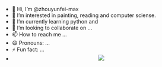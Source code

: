- 👋 Hi, I’m @zhouyunfei-max
- 👀 I’m interested in painting, reading and computer sciense.
- 🌱 I’m currently learning python and 
- 💞️ I’m looking to collaborate on ...
- 📫 How to reach me ...
- 😄 Pronouns: ...
- ⚡ Fun fact: ...
- <div align="center"><img src="https://metrics.lecoq.io/zhouyunfei-max?template=classic&base=header%2C%20activity%2C%20community%2C%20repositories%2C%20metadata&base.indepth=false&base.hireable=false&base.skip=false&config.timezone=Asia%2FShanghai"></div>
<!---!
zhouyunfei-max/zhouyunfei-max is a ✨ special ✨ repository because its `README.md` (this file) appears on your GitHub profile.
You can click the Preview link to take a look at your changes.
--->
